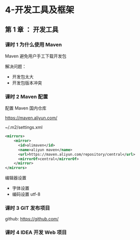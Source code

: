 # 4-开发工具及框架

## 第 1 章 ： 开发工具

### 课时 1 为什么使用 Maven

Maven 避免用户手工下载开发包

解决问题：

- 开发包太大
- 开发包版本冲突

### 课时 2 Maven 配置

配置 Maven 国内仓库

https://maven.aliyun.com/

~/.m2/settings.xml

```xml
<mirrors>
    <mirror>
      <id>alimaven</id>
      <name>aliyun maven</name>
      <url>https://maven.aliyun.com/repository/central</url>
      <mirrorOf>central</mirrorOf>
    </mirror>
</mirrors>
```

编辑器设置

- 字体设置
- 编码设置 utf-8

### 课时 3 GIT 发布项目

github: https://github.com/

### 课时 4 IDEA 开发 Web 项目
